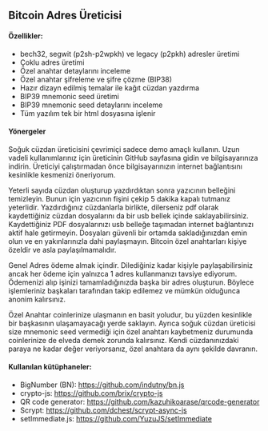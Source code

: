 ## Bitcoin Adres Üreticisi

#### Özellikler:

*  bech32, segwit (p2sh-p2wpkh) ve legacy (p2pkh) adresler üretimi
*  Çoklu adres üretimi
*  Özel anahtar detaylarını inceleme
*  Özel anahtar şifreleme ve şifre çözme (BIP38)
*  Hazır dizayn edilmiş temalar ile kağıt cüzdan yazdırma
*  BIP39 mnemonic seed üretimi
*  BIP39 mnemonic seed detaylarını inceleme
*  Tüm yazılım tek bir html dosyasına işlenir

#### Yönergeler

Soğuk cüzdan üreticisini çevrimiçi sadece demo amaçlı kullanın. Uzun vadeli kullanımlarınız için üreticinin GitHub sayfasına gidin ve bilgisayarınıza indirin. Üreticiyi çalıştırmadan önce bilgisayarınızın internet bağlantısını kesinlikle kesmenizi öneriyorum.

Yeterli sayıda cüzdan oluşturup yazdırdıktan sonra yazıcının belleğini temizleyin. Bunun için yazıcının fişini çekip 5 dakika kapalı tutmanız yeterlidir. Yazdırdığınız cüzdanlarla birlikte, dilerseniz pdf olarak kaydettiğiniz cüzdan dosyalarını da bir usb bellek içinde saklayabilirsiniz. Kaydettiğiniz PDF dosyalarınızı usb belleğe taşımadan internet bağlantınızı aktif hale getirmeyin. Dosyaları güvenli bir ortamda sakladığınızdan emin olun ve en yakınlarınızla dahi paylaşmayın. Bitcoin özel anahtarları kişiye özeldir ve asla paylaşılmamalıdır.

Genel Adres ödeme almak içindir. Dilediğiniz kadar kişiyle paylaşabilirsiniz ancak her ödeme için yalnızca 1 adres kullanmanızı tavsiye ediyorum. Ödemenizi alıp işinizi tamamladığınızda başka bir adres oluşturun. Böylece işlemleriniz başkaları tarafından takip edilemez ve mümkün olduğunca anonim kalırsınız.

Özel Anahtar coinlerinize ulaşmanın en basit yoludur, bu yüzden kesinlikle bir başkasının ulaşamayacağı yerde saklayın. Ayrıca soğuk cüzdan üreticisi size mnemonic seed vermediği için özel anahtarı kaybetmeniz durumunda coinlerinize de elveda demek zorunda kalırsınız. Kendi cüzdanınızdaki paraya ne kadar değer veriyorsanız, özel anahtara da aynı şekilde davranın.


#### Kullanılan kütüphaneler:
*  BigNumber (BN): https://github.com/indutny/bn.js
*  crypto-js: https://github.com/brix/crypto-js
*  QR code generator: https://github.com/kazuhikoarase/qrcode-generator
*  Scrypt: https://github.com/dchest/scrypt-async-js
*  setImmediate.js: https://github.com/YuzuJS/setImmediate